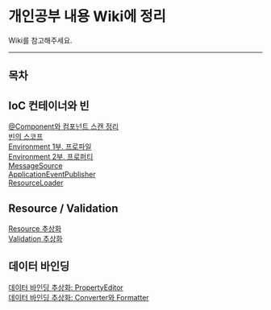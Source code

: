 # 개인공부 내용 Wiki에 정리
Wiki를 참고해주세요.

----

목차
----
  
## IoC 컨테이너와 빈  
[@Component와 컴포넌트 스캔 정리](https://github.com/jsh9057/MyStudy/wiki/@Component%EC%99%80-%EC%BB%B4%ED%8F%AC%EB%84%8C%ED%8A%B8-%EC%8A%A4%EC%BA%94-%EC%A0%95%EB%A6%AC)  
[빈의 스코프](https://github.com/jsh9057/MyStudy/wiki/%EB%B9%88%EC%9D%98-%EC%8A%A4%EC%BD%94%ED%94%84)  
[Environment 1부. 프로파일](https://github.com/jsh9057/MyStudy/wiki/Environment1%EB%B6%80.-%ED%94%84%EB%A1%9C%ED%8C%8C%EC%9D%BC)  
[Environment 2부. 프로퍼티](https://github.com/jsh9057/MyStudy/wiki/Environment-2%EB%B6%80.-%ED%94%84%EB%A1%9C%ED%8D%BC%ED%8B%B0)  
[MessageSource](https://github.com/jsh9057/MyStudy/wiki/MessageSource)  
[ApplicationEventPublisher](https://github.com/jsh9057/MyStudy/wiki/ApplicationEventPublisher)  
[ResourceLoader](https://github.com/jsh9057/MyStudy/wiki/ResourceLoader)  
  
## Resource / Validation  
[Resource 추상화](https://github.com/jsh9057/MyStudy/wiki/Resource-%EC%B6%94%EC%83%81%ED%99%94)  
[Validation 추상화](https://github.com/jsh9057/MyStudy/wiki/Validation-%EC%B6%94%EC%83%81%ED%99%94)  
  
## 데이터 바인딩  
[데이터 바인딩 추상화: PropertyEditor](https://github.com/jsh9057/MyStudy/wiki/%EB%8D%B0%EC%9D%B4%ED%84%B0-%EB%B0%94%EC%9D%B8%EB%94%A9-%EC%B6%94%EC%83%81%ED%99%94:-PropertyEditor)  
[데이터 바인딩 추상화: Converter와 Formatter](https://github.com/jsh9057/MyStudy/wiki/%EB%8D%B0%EC%9D%B4%ED%84%B0-%EB%B0%94%EC%9D%B8%EB%94%A9-%EC%B6%94%EC%83%81%ED%99%94:-Converter%EC%99%80-Formatter)
